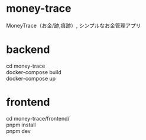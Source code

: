 # money-trace
MoneyTrace（お金/跡,痕跡）, シンプルなお金管理アプリ

# backend
cd money-trace  
docker-compose build  
docker-compose up

# frontend
cd money-trace/frontend/  
pnpm install  
pnpm dev
